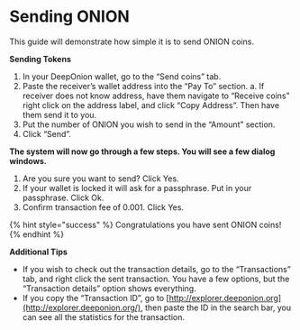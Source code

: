 # Sending ONION

This guide will demonstrate how simple it is to send ONION coins.  
  
**Sending Tokens**

1. In your DeepOnion wallet, go to the “Send coins” tab.
2. Paste the receiver’s wallet address into the “Pay To” section. a. If receiver does not know address, have them navigate to “Receive coins” right click on the address label, and click “Copy Address”. Then have them send it to you.
3. Put the number of ONION you wish to send in the “Amount” section.
4. Click “Send”.

**The system will now go through a few steps. You will see a few dialog windows.**

1. Are you sure you want to send? Click Yes.
2. If your wallet is locked it will ask for a passphrase. Put in your passphrase. Click Ok.
3. Confirm transaction fee of 0.001. Click Yes.

{% hint style="success" %}
Congratulations you have sent ONION coins!
{% endhint %}

**Additional Tips**

* If you wish to check out the transaction details, go to the “Transactions” tab, and right click the sent transaction. You have a few options, but the “Transaction details” option shows everything.
* If you copy the “Transaction ID”, go to [http://explorer.deeponion.org](http://explorer.deeponion.org/), then paste the ID in the search bar, you can see all the statistics for the transaction.

